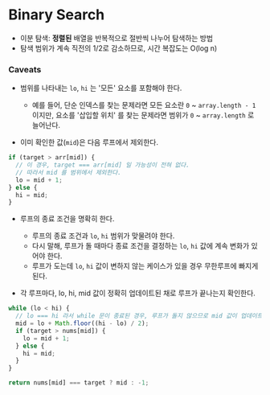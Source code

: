 # Binary Search

- 이분 탐색: **정렬된** 배열을 반복적으로 절반씩 나누어 탐색하는 방법
- 탐색 범위가 계속 직전의 1/2로 감소하므로, 시간 복잡도는 O(log n)

### Caveats

- 범위를 나타내는 `lo`, `hi` 는 '모든' 요소를 포함해야 한다.

  - 예를 들어, 단순 인덱스를 찾는 문제라면 모든 요소란 `0` ~ `array.length - 1` 이지만, 요소를 '삽입할 위치' 를 찾는 문제라면 범위가 `0` ~ `array.length` 로 늘어난다.

- 이미 확인한 값(`mid`)은 다음 루프에서 제외한다.

```js
if (target > arr[mid]) {
  // 이 경우, target === arr[mid] 일 가능성이 전혀 없다.
  // 따라서 mid 를 범위에서 제외한다.
  lo = mid + 1;
} else {
  hi = mid;
}
```

- 루프의 종료 조건을 명확히 한다.

  - 루프의 종료 조건과 `lo`, `hi` 범위가 맞물려야 한다.
  - 다시 말해, 루프가 돌 때마다 종료 조건을 결정하는 `lo`, `hi` 값에 계속 변화가 있어야 한다.
  - 루프가 도는데 `lo`, `hi` 값이 변하지 않는 케이스가 있을 경우 무한루프에 빠지게 된다.

- 각 루프마다, lo, hi, mid 값이 정확히 업데이트된 채로 루프가 끝나는지 확인한다.

```js
while (lo < hi) {
  // lo === hi 라서 while 문이 종료된 경우, 루프가 돌지 않으므로 mid 값이 업데이트되지 않는다. 당연히 오답.
  mid = lo + Math.floor((hi - lo) / 2);
  if (target > nums[mid]) {
    lo = mid + 1;
  } else {
    hi = mid;
  }
}

return nums[mid] === target ? mid : -1;
```
